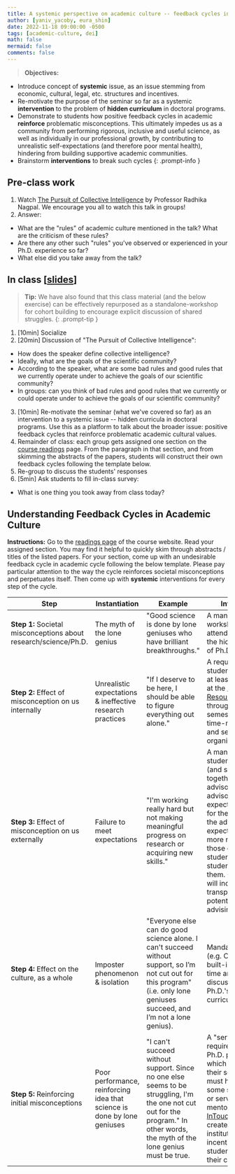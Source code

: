 ```yaml
---
title: A systemic perspective on academic culture -- feedback cycles in academic culture
author: [yaniv_yacoby, eura_shin]
date: 2022-11-18 09:00:00 -0500
tags: [academic-culture, dei]
math: false
mermaid: false
comments: false
---
```


> **Objectives:**
* Introduce concept of **systemic** issue, as an issue stemming from economic, cultural, legal, etc. structures and incentives.
* Re-motivate the purpose of the seminar so far as a systemic **intervention** to the problem of **hidden curriculum** in doctoral programs.
* Demonstrate to students how positive feedback cycles in academic **reinforce** problematic misconceptions. This ultimately impedes us as a community from performing rigorous, inclusive and useful science, as well as individually in our professional growth, by contributing to unrealistic self-expectations (and therefore poor mental health), hindering from building supportive academic communities.
* Brainstorm **interventions** to break such cycles
{: .prompt-info }


## Pre-class work

1. Watch [The Pursuit of Collective Intelligence](https://cornell.hosted.panopto.com/Panopto/Pages/Viewer.aspx?id=01d4c974-d005-434a-8544-a8cf0179150f) by Professor Radhika Nagpal. We encourage you all to watch this talk in groups!
2. Answer:
  * What are the "rules" of academic culture mentioned in the talk? What are the criticism of these rules? 
  * Are there any other such "rules" you've observed or experienced in your Ph.D. experience so far? 
  * What else did you take away from the talk?


## In class \[[slides](https://docs.google.com/presentation/d/1meP0gCiMPYTJKeKbjVHZeFeoS4eAS2sAA7a69RGR7AQ/edit?usp=sharing)\]

> **Tip:** We have also found that this class material (and the below exercise) can be effectively repurposed as a standalone-workshop for cohort building to encourage explicit discussion of shared struggles. 
{: .prompt-tip }

1. [10min] Socialize
2. [20min] Discussion of "The Pursuit of Collective Intelligence":
  * How does the speaker define collective intelligence?
  * Ideally, what are the goals of the scientific community?
  * According to the speaker, what are some bad rules and good rules that we currently operate under to achieve the goals of our scientific community?
  * In groups: can you think of bad rules and good rules that we currently or could operate under to achieve the goals of our scientific community?
3. [10min] Re-motivate the seminar (what we've covered so far) as an intervention to a systemic issue -- hidden curricula in doctoral programs. Use this as a platform to talk about the broader issue: positive feedback cycles that reinforce problematic academic cultural values.
4. Remainder of class: each group gets assigned one section on the [course readings](https://yanivyacoby.github.io/harvard-cs290/readings/) page. From the paragraph in that section, and from skimming the abstracts of the papers, students will construct their own feedback cycles following the template below.
5. Re-group to discuss the students' responses
6. [5min] Ask students to fill in-class survey:
  * What is one thing you took away from class today? 


## Understanding Feedback Cycles in Academic Culture


**Instructions:**
Go to the [readings page](https://yanivyacoby.github.io/harvard-cs290/readings/) of the course website. Read your assigned section. You may find it helpful to quickly skim through abstracts / titles of the listed papers.
For your section, come up with an undesirable feedback cycle in academic cycle following the below template.
Please pay particular attention to the way the cycle reinforces societal misconceptions and perpetuates itself.
Then come up with **systemic** interventions for every step of the cycle.

<table style="table-layout: fixed; width: 100%">
<thead>
  <tr>
    <th style="white-space: normal;">Step</th>
    <th style="white-space: normal;">Instantiation</th>
    <th style="white-space: normal;">Example</th>
    <th style="white-space: normal;">Intervention</th>
  </tr>
</thead>
<tbody>
  <tr>
    <td style="white-space: normal;"><strong>Step 1:</strong> Societal misconceptions about research/science/Ph.D.</td>
    <td style="white-space: normal;">The myth of the lone genius</td>
    <td style="white-space: normal;">"Good science is done by lone geniuses who have brilliant breakthroughs."</td>
    <td style="white-space: normal;">A mandatory workshop students attend that highlights the hidden curricula of Ph.D. programs.</td>
  </tr>
  <tr>
    <td style="white-space: normal;"><strong>Step 2:</strong> Effect of misconception on us internally</td>
    <td style="white-space: normal;">Unrealistic expectations &amp; ineffective research practices</td>
    <td style="white-space: normal;">"If I deserve to be here, I should be able to figure everything out alone."</td>
    <td style="white-space: normal;">A requirement that students must attend at least one session at the <a href="https://academicresourcecenter.harvard.edu/">Academic Resource Center</a> throughout their first semester to discuss time-management and self-organization.</td>
  </tr>
  <tr>
    <td style="white-space: normal;"><strong>Step 3:</strong> Effect of misconception on us externally</td>
    <td style="white-space: normal;">Failure to meet expectations </td>
    <td style="white-space: normal;">"I'm working really hard but not making meaningful progress on research or acquiring new skills."</td>
    <td style="white-space: normal;">A mandatory form students must fill (and submit) together with their advisors about their advisors' expectations of them for the first year. If the advisors' expectations are more realistic than those of the students', the students can adjust them. Otherwise, this will increase transparency into potentially atypical advising practices.</td>
  </tr>
  <tr>
    <td style="white-space: normal;"><strong>Step 4:</strong> Effect on the culture, as a whole</td>
    <td style="white-space: normal;">Imposter phenomenon &amp; isolation </td>
    <td style="white-space: normal;">"Everyone else can do good science alone. I can't succeed without support, so I’m not cut out for this program" (i.e. only lone geniuses succeed, and I’m not a lone genius).</td>
    <td style="white-space: normal;">Mandatory seminar (e.g. CS290) with built-in socialization time and explicit discussion of the Ph.D.'s hidden curriculum.</td>
  </tr>
  <tr>
    <td style="white-space: normal;"><strong>Step 5:</strong> Reinforcing initial misconceptions</td>
    <td style="white-space: normal;">Poor performance, reinforcing idea that science is done by lone geniuses </td>
    <td style="white-space: normal;">"I can't succeed without support. Since no one else seems to be struggling, I'm the one not cut out for the program." In other words, the myth of the lone genius must be true.</td>
    <td style="white-space: normal;">A "service" requirement for the Ph.D. program, in which students in their second year must help organize some social events or serve as peer mentors (e.g. in <a href="https://intouch.seas.harvard.edu/">InTouch</a>). This will create an institutional/systemic incentive for students to invest in their community.</td>
  </tr>
</tbody>
</table>
